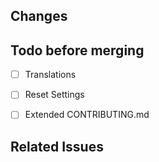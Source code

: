 <!-- Just a reminder that text in these brackets is not visible in the rendered output.
You also do **not** need to use this template. You can remove and modify anything however you like!
Its just a suggestion :)
-->

## Changes
<!-- Please describe what this Pull request adds or changes. Possibly with images -->

## Todo before merging
<!-- Add custom todos if deemed necessary to give others an overview on how far this PR is progressing -->

<!-- Did you add UI text? 
No? Just check or remove the box
Yes? Make sure you replace hardcoded strings with translations -->
- [ ] Translations
<!-- Did you add settings to the settings screen?
No? Just check or remove the box 
Yes? Make sure they are resettable using the button on the respective page! (see finamp_settings_helper.dart)-->
- [ ] Reset Settings
<!-- Did you run into problems?
No? Just check or remove the box
Yes? Look at the CONTRIBUTING.md, maybe you can add something to help others! -->
- [ ] Extended CONTRIBUTING.md

## Related Issues
<!-- List relevant issues to this PR using a format like this
- closes #xyz 
- fixes #abc
- follow up to #pr-name
-->
